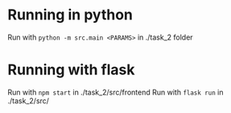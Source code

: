 # Running in python
Run with `python -m src.main <PARAMS>` in ./task_2 folder

# Running with flask
Run with `npm start` in ./task_2/src/frontend
Run with `flask run` in ./task_2/src/